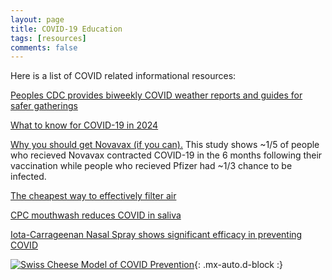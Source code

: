 ```yaml
---
layout: page
title: COVID-19 Education
tags: [resources]
comments: false
---
```


Here is a list of COVID related informational resources:

[Peoples CDC provides biweekly COVID weather reports and guides for safer gatherings](https://peoplescdc.org)

[What to know for COVID-19 in 2024](https://covid-for-therapists.my.canva.site/)

[Why you should get Novavax (if you can).](https://www.sciencedirect.com/science/article/pii/S0264410X2401185X) This study shows ~1/5 of people who recieved Novavax contracted COVID-19 in the 6 months following their vaccination while people who recieved Pfizer had ~1/3 chance to be infected.

[The cheapest way to effectively filter air](https://en.wikipedia.org/wiki/Corsi%E2%80%93Rosenthal_Box)

[CPC mouthwash reduces COVID in saliva](https://www.nature.com/articles/s41598-022-18367-6)

[Iota-Carrageenan Nasal Spray shows significant efficacy in preventing COVID](https://pmc.ncbi.nlm.nih.gov/articles/PMC8493111/)

[![Swiss Cheese Model of COVID Prevention](https://greenvillescmaskbloc.github.io/assets/img/sc.png)](https://virologydownunder.com/the-swiss-cheese-infographic-that-went-viral/){: .mx-auto.d-block :}
